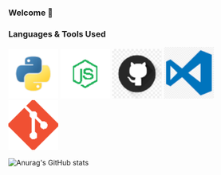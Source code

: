### Welcome 👋

<!--
**A-Finan/A-Finan** is a ✨ _special_ ✨ repository because its `README.md` (this file) appears on your GitHub profile.

Here are some ideas to get you started:

- 🔭 I’m currently working on ...
- 🌱 I’m currently learning ...
- 👯 I’m looking to collaborate on ...
- 🤔 I’m looking for help with ...
- 💬 Ask me about ...
- 📫 How to reach me: ...
- 😄 Pronouns: ...
- ⚡ Fun fact: ...
-->

### Languages & Tools Used

<p float="left">
  <img src="https://github.com/A-Finan/A-Finan/blob/main/Github%20Images/Python.png" width="100" /> 
  <img src="https://github.com/A-Finan/A-Finan/blob/main/Github%20Images/NodeJS.png" width="100" /> 
  <img src="https://github.com/A-Finan/A-Finan/blob/main/Github%20Images/GitHub.png" width="100" />
  <img src="https://github.com/A-Finan/A-Finan/blob/main/Github%20Images/VSCode.png" width="100" />
  <img src="https://github.com/A-Finan/A-Finan/blob/main/Github%20Images/Git.png" width="100" />
</p>

![Anurag's GitHub stats](https://github-readme-stats.vercel.app/api?username=A-Finan&count_private=true&show_icons=true&hide_border=true&theme=dracula)

